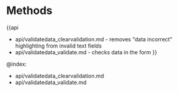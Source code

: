 Methods
=======

{{api
- api/validatedata_clearvalidation.md - removes "data incorrect" highlighting from invalid text fields
- api/validatedata_validate.md - checks data in the form
}}

@index:
- api/validatedata_clearvalidation.md
- api/validatedata_validate.md


